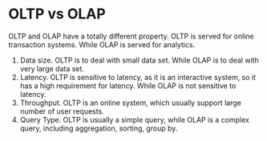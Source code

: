 # OLTP vs OLAP 

OLTP and OLAP have a totally different property. OLTP is served for online transaction systems.  While OLAP is served for analytics.

1. Data size. OLTP is to deal with small data set. While OLAP is to deal with very large data set.  
2. Latency. OLTP is sensitive to latency, as it is an interactive system, so it has a high requirement for latency. While OLAP is not sensitive to latency. 
3. Throughput. OLTP is an online system, which usually support large number of user requests. 
4. Query Type. OLTP is usually a simple query, while OLAP is a complex query, including aggregation, sorting, group by. 
   

   

